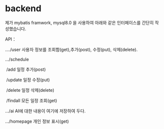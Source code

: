 # backend



제가 mybatis framwork, mysql8.0 을 사용하여 아래와 같은 인터페이스를 간단히 작성했습니다.



API：

..../user     사용자 정보를 조회함(get),추가(post), 수정(put), 삭제(delete).



.../schedule	

​				/add  일정 추가(post)

​				/update 일정 수정(put)

​				/delete 일정 삭제(delete)

​				/findall 모든 일정 조회(get)

.../ai			AI에 대한 내용이 여기에 저장하여 두다.

.../homepage      개인 정보 표시(get)

​				
